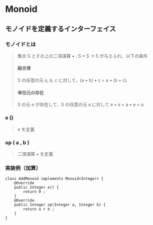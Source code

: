 # Monoid
## モノイドを定義するインターフェイス

### モノイドとは
> 集合 S とその上の二項演算 • : S × S → S が与えられ、以下の条件 <br>
> #### 結合律
> S の任意の元 a, b, c に対して、(a • b) • c = a • (b • c).
> #### 単位元の存在
> S の元 e が存在して、S の任意の元 a に対して e • a = a • e = a.
### e ()
> e を定義
### op ( a , b )
> 二項演算 • を定義
### 実装例（加算）
```
class AddMonoid implements Monoid<Integer> {
    @Override
    public Integer e() {
        return 0 ;
    }
    @Override
    public Integer op(Integer a, Integer b) {
        return a + b ;
    }
}
```
